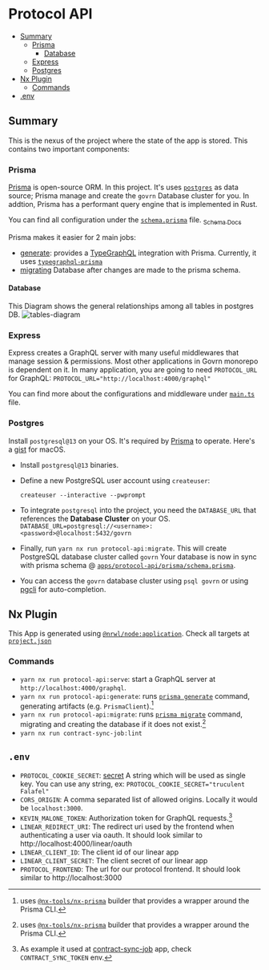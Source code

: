 # Protocol API

- [Summary](#summary)
  - [Prisma](#prisma)
    - [Database](#database)
  - [Express](#express)
  - [Postgres](#postgres)
- [Nx Plugin](#nx-plugin)
  - [Commands](#commands)
- [\.env](#env)

## Summary

This is the nexus of the project where the state of the app is stored. This contains two important components:

### Prisma

[Prisma](https://www.prisma.io/docs/) is open-source ORM. In this project. It's uses [`postgres`](../../README.md#postgres) as data source; Prisma manage and create the `govrn` Database cluster for you. In addtion, Prisma has a performant query engine that is implemented in Rust.

You can find all configuration under the [`schema.prisma`](./src/prisma/schema.prisma) file. [<sub>Schema Docs</sub>](https://www.prisma.io/docs/guides/database/developing-with-prisma-migrate#create-migrations)

Prisma makes it easier for 2 main jobs:

- [generate](#generate): provides a [TypeGraphQL](https://typegraphql.com/) integration with Prisma. Currently, it uses [`typegraphql-prisma`](https://github.com/MichalLytek/typegraphql-prisma)
- [migrating](https://www.prisma.io/docs/guides/database/developing-with-prisma-migrate#create-migrations) Database after changes are made to the prisma schema.

#### Database

This Diagram shows the general relationships among all tables in postgres DB.
![tables-diagram]

### Express

Express creates a GraphQL server with many useful middlewares that manage session & permissions. Most other applications in Govrn monorepo is dependent on it. In many application, you are going to need `PROTOCOL_URL` for GraphQL:
`PROTOCOL_URL="http://localhost:4000/graphql"`

You can find more about the configurations and middleware under [`main.ts`](./src/main.ts) file.

### Postgres

Install `postgresql@13` on your OS. It's required by [Prisma](#prisma) to operate.
Here's a [gist](https://gist.github.com/amrro/e996f84610f074bc2d734f52356be01f) for macOS.

- Install `postgresql@13` binaries.
- Define a new PostgreSQL user account using `createuser`:

  `createuser --interactive --pwprompt`

- To integrate `postgresql` into the project, you need the `DATABASE_URL` that references the **Database Cluster** on your OS.
  `DATABASE_URL=postgresql://<username>:<password>@localhost:5432/govrn`
- Finally, run `yarn nx run protocol-api:migrate`. This will create PostgreSQL database cluster called `govrn`
  Your database is now in sync with prisma schema @ [`apps/protocol-api/prisma/schema.prisma`](./src/prisma/schema.prisma).
- You can access the `govrn` database cluster using `psql govrn` or using [pgcli](https://github.com/dbcli/pgcli) for auto-completion.

## Nx Plugin

This App is generated using [`@nrwl/node:application`](https://nx.dev/packages/node/generators/application). Check all targets at [`project.json`](./project.json)

### Commands

- `yarn nx run protocol-api:serve`: start a GraphQL server at `http://localhost:4000/graphql`.
- `yarn nx run protocol-api:generate`: runs [`prisma generate`](https://www.prisma.io/docs/reference/api-reference/command-reference#generate) command, generating artifacts (e.g. `PrismaClient`).[^1]
- `yarn nx run protocol-api:migrate`: runs [`prisma migrate`](https://www.prisma.io/docs/reference/api-reference/command-reference#prisma-migrate) command, migrating and creating the database if it does not exist.[^1]
- `yarn nx run contract-sync-job:lint`

## `.env`

- `PROTOCOL_COOKIE_SECRET`: [secret](https://github.com/expressjs/cookie-session#secret) A string which will be used as single key. You can use any string, ex: `PROTOCOL_COOKIE_SECRET="truculent Falafel"`
- `CORS_ORIGIN`: A comma separated list of allowed origins. Locally it would be `localhost:3000`.
- `KEVIN_MALONE_TOKEN`: Authorization token for GraphQL requests.[^2]
- `LINEAR_REDIRECT_URI`: The redirect uri used by the frontend when authenticating a user via oauth. It should look similar to http://localhost:4000/linear/oauth
- `LINEAR_CLIENT_ID`: The client id of our linear app
- `LINEAR_CLIENT_SECRET`: The client secret of our linear app
- `PROTOCOL_FRONTEND`: The url for our protocol frontend. It should look similar to http://localhost:3000

[^1]: uses [`@nx-tools/nx-prisma`](https://github.com/nx-tools/nx-tools/tree/main/packages/nx-prisma) builder that provides a wrapper around the Prisma CLI.
[^2]: As example it used at [contract-sync-job](../../apps/contract-sync-job/) app, check `CONTRACT_SYNC_TOKEN` env.

[tables-diagram]: https://uc23339e6c54300c902cea3be2f9.previews.dropboxusercontent.com/p/thumb/ABkXnXgTK9SVrC4jkheewuGlytV3Am4VVFNfHXzNpqSF5C9vMfA0qKa9Ifn913XUW3xa9DI-3oFRF1wSbkYc-jrCko1PdijKW_YNCvVU8qBIPOJk1uu2IJ8fU-SZ5PeR-TFp0WQd-dDaHXPMDi39Ta7qNXccG9tCXG4ELKh2EQqI8oOzxyxUoLsGANnqiYAlc1x97j0NVnKuvKPXsviWqB-0T1w29bD2iNkCbKU0-maHnPcCNUnBtM5Z1QqeTahG9EVkW-ppBLn1EjnG-rUGlmjOSU7W1neA974wgtEZSBwCTCPIz4_9CUdvdpnSuU04Q5npkhQdFCuJimF7ynIdwmEwChwpe0FjlBuZDBJxFcYHE7m4cBW8shIw-Ce8NoUabAWWETke-efYi2t16vLYkpZMJzSy25YrkTso5LSg4i9Fkg/p.png
